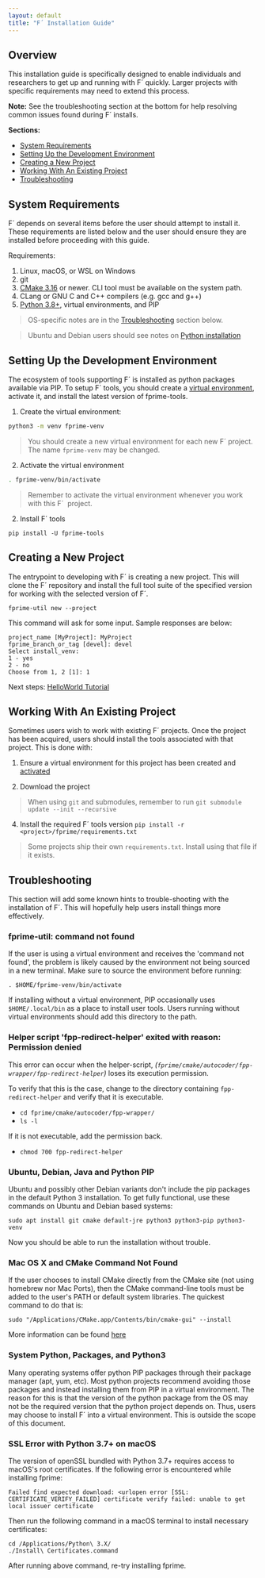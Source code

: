```yaml
---
layout: default
title: "F´ Installation Guide"
---
```


## Overview

This installation guide is specifically designed to enable individuals and researchers to get up and running with F´ quickly. Larger projects with specific requirements may need to extend this process.

**Note:** See the troubleshooting section at the bottom for help resolving common issues found during F´ installs.

**Sections:**
- [System Requirements](#system-requirements)
- [Setting Up the Development Environment](#setting-up-the-development-environment)
- [Creating a New Project](#creating-a-new-project)
- [Working With An Existing Project](#working-with-an-existing-project)
- [Troubleshooting](#troubleshooting)

  
## System Requirements

F´ depends on several items before the user should attempt to install it. These requirements are listed below and the user should ensure they are installed before proceeding with this guide.

Requirements:

1. Linux, macOS, or WSL on Windows
2. git
3. [CMake 3.16](https://cmake.org/download/) or newer. CLI tool must be available on the system path.
4. CLang or GNU C and C++ compilers (e.g. gcc and g++)
5. [Python 3.8+](https://www.python.org/downloads/), virtual environments, and PIP

> OS-specific notes are in the [Troubleshooting](#Troubleshooting) section below.

> Ubuntu and Debian users should see notes on [Python installation](#ubuntu-debian-java-and-python-pip)

## Setting Up the Development Environment

The ecosystem of tools supporting F´ is installed as python packages available via PIP. To setup F´ tools, you should create a [virtual environment](https://packaging.python.org/en/latest/guides/installing-using-pip-and-virtual-environments/), activate it, and install the latest version of fprime-tools.

1. Create the virtual environment:

```bash
python3 -m venv fprime-venv
```
> You should create a new virtual environment for each new F´ project. The name `fprime-venv` may be changed.

2. Activate the virtual environment

```bash
. fprime-venv/bin/activate
```
> Remember to activate the virtual environment whenever you work with this F´  project.

2. Install F´  tools
```
pip install -U fprime-tools
```
>

## Creating a New Project

The entrypoint to developing with F´ is creating a new project. This will clone the F´ repository and install the full tool suite of the specified version for working with the selected version of F´.
```
fprime-util new --project
```

This command will ask for some input. Sample responses are below:
```
project_name [MyProject]: MyProject
fprime_branch_or_tag [devel]: devel
Select install_venv:
1 - yes
2 - no
Choose from 1, 2 [1]: 1
```

Next steps: [HelloWorld Tutorial](https://fprime-community.github.io/fprime-tutorial-hello-world/)

## Working With An Existing Project

Sometimes users wish to work with existing F´ projects. Once the project has been acquired, users should install the tools associated with that project. This is done with:

1. Ensure a virtual environment for this project has been created and [activated](#setting-up-the-development-environment)

2. Download the project
> When using `git` and submodules, remember to run `git submodule update --init --recursive`

4. Install the required F´ tools version
`pip install -r <project>/fprime/requirements.txt`

> Some projects ship their own `requirements.txt`.  Install using that file if it exists.

## Troubleshooting

This section will add some known hints to trouble-shooting with the installation of F´. This will hopefully help users install things more effectively.

### fprime-util: command not found

If the user is using a virtual environment and receives the 'command not found', the problem is likely caused by the environment not being sourced in a new terminal. Make sure to source the environment before running:

```
. $HOME/fprime-venv/bin/activate
```

If installing without a virtual environment, PIP occasionally uses `$HOME/.local/bin` as a place to install user tools. Users running without virtual environments should add this directory to the path.

### Helper script 'fpp-redirect-helper' exited with reason: Permission denied

This error can occur when the helper-script, *(`fprime/cmake/autocoder/fpp-wrapper/fpp-redirect-helper`)* loses its execution permission.

To verify that this is the case, change to the directory containing `fpp-redirect-helper` and verify that it is executable.

* `cd fprime/cmake/autocoder/fpp-wrapper/`
* `ls -l`

If it is not executable, add the permission back.

* `chmod 700 fpp-redirect-helper`

### Ubuntu, Debian, Java and Python PIP

Ubuntu and possibly other Debian variants don't include the pip packages in the default Python 3 installation. To get fully functional, use these commands on Ubuntu and Debian based systems:

```
sudo apt install git cmake default-jre python3 python3-pip python3-venv
```

Now you should be able to run the installation without trouble.

### Mac OS X and CMake Command Not Found

If the user chooses to install CMake directly from the CMake site (not using homebrew nor Mac Ports), then the CMake command-line tools must be added to the user's PATH or default system libraries. The quickest command to do that is:

```
sudo "/Applications/CMake.app/Contents/bin/cmake-gui" --install
```

More information can be found [here](https://stackoverflow.com/questions/30668601/installing-cmake-command-line-tools-on-a-mac)

### System Python, Packages, and Python3

Many operating systems offer python PIP packages through their package manager (apt, yum, etc). Most python projects recommend avoiding those packages and instead installing them from PIP in a virtual environment. The reason for this is that the version of the python package from the OS may not be the required version that the python project depends on. Thus, users may choose to install F´ into a virtual environment. This is outside the scope of this document.

### SSL Error with Python 3.7+ on macOS

The version of openSSL bundled with Python 3.7+ requires access to macOS's root certificates. If the following error is  encountered while installing fprime: 

```
Failed find expected download: <urlopen error [SSL: CERTIFICATE_VERIFY_FAILED] certificate verify failed: unable to get  local issuer certificate
```

Then run the following command in a macOS terminal to install necessary certificates: 

```
cd /Applications/Python\ 3.X/
./Install\ Certificates.command
```

After running above command, re-try installing fprime.  
